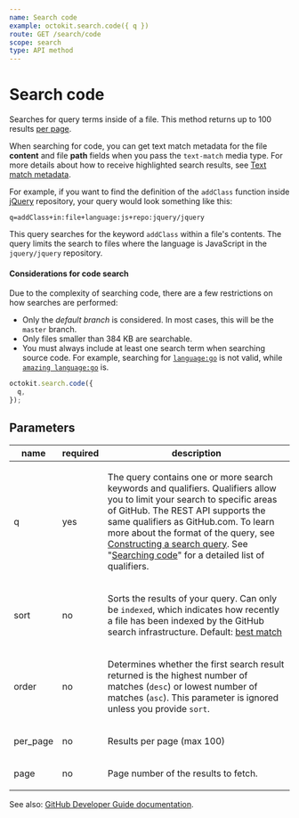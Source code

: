 ```yaml
---
name: Search code
example: octokit.search.code({ q })
route: GET /search/code
scope: search
type: API method
---
```


# Search code

Searches for query terms inside of a file. This method returns up to 100 results [per page](https://developer.github.com/v3/#pagination).

When searching for code, you can get text match metadata for the file **content** and file **path** fields when you pass the `text-match` media type. For more details about how to receive highlighted search results, see [Text match metadata](https://developer.github.com/v3/search/#text-match-metadata).

For example, if you want to find the definition of the `addClass` function inside [jQuery](https://github.com/jquery/jquery) repository, your query would look something like this:

`q=addClass+in:file+language:js+repo:jquery/jquery`

This query searches for the keyword `addClass` within a file's contents. The query limits the search to files where the language is JavaScript in the `jquery/jquery` repository.

#### Considerations for code search

Due to the complexity of searching code, there are a few restrictions on how searches are performed:

- Only the _default branch_ is considered. In most cases, this will be the `master` branch.
- Only files smaller than 384 KB are searchable.
- You must always include at least one search term when searching source code. For example, searching for [`language:go`](https://github.com/search?utf8=%E2%9C%93&q=language%3Ago&type=Code) is not valid, while [`amazing language:go`](https://github.com/search?utf8=%E2%9C%93&q=amazing+language%3Ago&type=Code) is.

```js
octokit.search.code({
  q,
});
```

## Parameters

<table>
  <thead>
    <tr>
      <th>name</th>
      <th>required</th>
      <th>description</th>
    </tr>
  </thead>
  <tbody>
    <tr><td>q</td><td>yes</td><td>

The query contains one or more search keywords and qualifiers. Qualifiers allow you to limit your search to specific areas of GitHub. The REST API supports the same qualifiers as GitHub.com. To learn more about the format of the query, see [Constructing a search query](https://developer.github.com/v3/search/#constructing-a-search-query). See "[Searching code](https://help.github.com/articles/searching-code/)" for a detailed list of qualifiers.

</td></tr>
<tr><td>sort</td><td>no</td><td>

Sorts the results of your query. Can only be `indexed`, which indicates how recently a file has been indexed by the GitHub search infrastructure. Default: [best match](https://developer.github.com/v3/search/#ranking-search-results)

</td></tr>
<tr><td>order</td><td>no</td><td>

Determines whether the first search result returned is the highest number of matches (`desc`) or lowest number of matches (`asc`). This parameter is ignored unless you provide `sort`.

</td></tr>
<tr><td>per_page</td><td>no</td><td>

Results per page (max 100)

</td></tr>
<tr><td>page</td><td>no</td><td>

Page number of the results to fetch.

</td></tr>
  </tbody>
</table>

See also: [GitHub Developer Guide documentation](https://developer.github.com/v3/search/#search-code).
